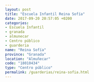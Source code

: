 ```yaml
---
layout: post
title: "Escuela Infantil Reina Sofía"
date: 2017-09-20 20:57:05 +0200
categories:
- Escuela Infantil
- granada
- almunecar
- Centro público
- guarderia
name: "Reina Sofía"
province: "Granada"
location: "Almuñecar"
code: "18010434"
type: "Centro público"
permalink: /guarderias/reina-sofia.html
---
```

